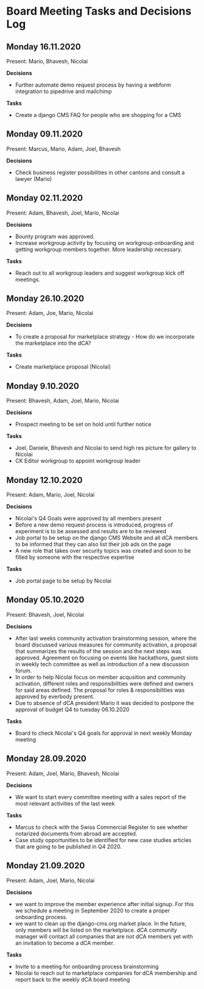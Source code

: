 # Board Meeting Tasks and Decisions Log 

## Monday 16.11.2020

Present: Mario, Bhavesh, Nicolai 

**Decisions**
* Further automate demo request process by having a webform integration to pipedrive and mailchimp 

**Tasks**
* Create a django CMS FAQ for people who are shopping for a CMS


## Monday 09.11.2020 

Present: Marcus, Mario, Adam, Joel, Bhavesh

**Decisions**
* Check business register possibilities in other cantons and consult a lawyer (Mario)


## Monday 02.11.2020

Present: Adam, Bhavesh, Joel, Mario, Nicolai

**Decisions**
* Bounty program was approved.
* Increase workgroup activity by focusing on workgroup onboarding and getting workgroup members together. More leadership necessary.

**Tasks**
* Reach out to all workgroup leaders and suggest workgroup kick off meetings.


## Monday 26.10.2020 

Present: Adam, Joe, Mario, Nicolai

**Decisions**
* To create a proposal for marketplace strategy - How do we incorporate the marketplace into the dCA? 

**Tasks**
* Create marketplace proposal (Nicolai)



## Monday 9.10.2020 

Present: Bhavesh, Adam, Joel, Mario, Nicolai

**Decisions**
* Prospect meeting to be set on hold until further notice

**Tasks**
* Joel, Daniele, Bhavesh and Nicolai to send high res picture for gallery to Nicolai
* CK Editor workgroup to appoint workgroup leader



## Monday 12.10.2020

Present: Adam, Mario, Joel, Nicolai

**Decisions**
* Nicolai's Q4 Goals were approved by all members present 
* Before a new demo request process is introduced, progress of experiment is to be assessed and results are to be reviewed 
* Job portal to be setup on the django CMS Website and all dCA members to be informed that they can also list their job ads on the page 
* A new role that takes over security topics was created and soon to be filled by someone with the respective expertise 


**Tasks**
* Job portal page to be setup by Nicolai 


## Monday 05.10.2020

Present: Bhavesh, Joel, Nicolai

**Decisions**
* After last weeks community activation brainstorming session, where the board discussed various measures for community activation, a proposal that summarizes the results of the session and the next steps was approved. Agreement on focusing on events like hackathons, guest slots in weekly tech committee as well as introduction of a new discussion forum. 
* In order to help Nicolai focus on member acqusition and community activation, different roles and responsibilities were defined and owners for said areas defined. The proposal for roles & responsibilities was approved by everbody present. 
* Due to absence of dCA president Mario it was decided to postpone the approval of budget Q4 to tuesday 06.10.2020 

**Tasks**
* Board to check Nicolai's Q4 goals for approval in next weekly Monday meeting 


## Monday 28.09.2020

Present: Adam, Joel, Mario, Bhavesh, Nicolai

**Decisions**
* We want to start every committee meeting with a sales report of the most relevant activities of the last week

**Tasks**
* Marcus to check with the Swiss Commercial Register to see whether notarized documents from abroad are accepted. 
* Case study opportunities to be identified for new case studies articles that are going to be published in Q4 2020. 



## Monday 21.09.2020

Present: Adam, Joel, Mario, Nicolai

**Decisions**
* we want to improve the member experience after initial signup. For this we schedule a meeting in September 2020 to create a proper onboarding process.
* we want to clean up the django-cms.org market place. In the future, only members will be listed on the marketplace. dCA community manager will contact all companies that are not dCA members yet with an invitation to become a dCA member.

**Tasks**
* Invite to a meeting for onboarding process brainstorming
* Nicolai to reach out to marketplace companies for dCA membership and report back to the weekly dCA board meeting

